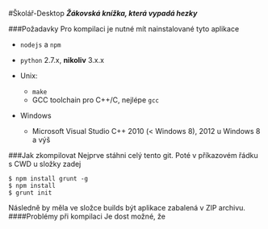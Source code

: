 #Školář-Desktop
**_Žákovská knížka, která vypadá hezky_**

###Požadavky
Pro kompilaci je nutné mít nainstalované tyto aplikace

* `nodejs` a `npm`
* `python` 2.7.x, **nikoliv** 3.x.x

* Unix:
    * `make` 
    * GCC toolchain pro C++/C, nejlépe `gcc`
* Windows
    * Microsoft Visual Studio C++ 2010 (< Windows 8), 2012 u Windows 8 a výš
    
###Jak zkompilovat
Nejprve stáhni celý tento git. Poté v příkazovém řádku s CWD u složky zadej  
```
$ npm install grunt -g
$ npm install
$ grunt init
```
Následně by měla ve složce builds být aplikace zabalená v ZIP archivu.
####Problémy při kompilaci
Je dost možné, že 